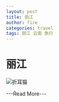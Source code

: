 ```yaml
---
layout: post
title: 丽江
author: fire
categories: travel 
tags: 丽江 云南 旅行
---
```


丽江
===

![折耳猫](http://image.sideproject.cn/zheermao.jpg)


---Read More---

